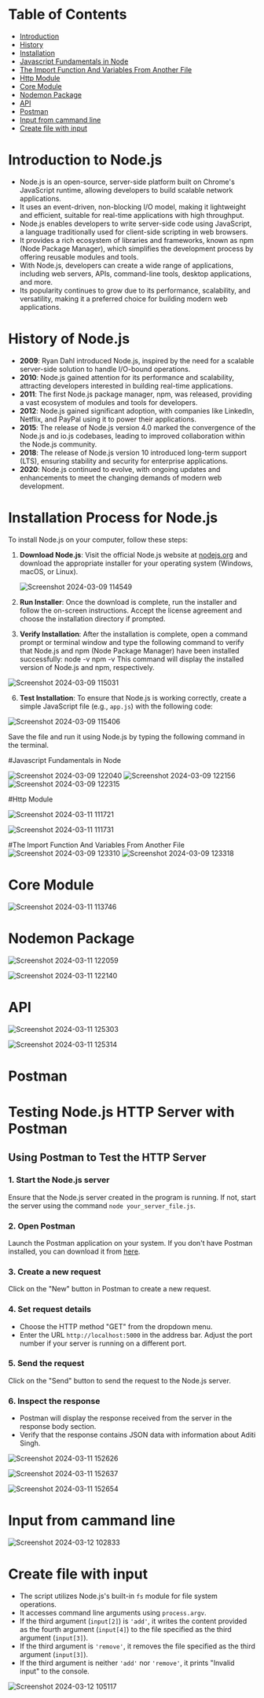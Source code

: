 # Table of Contents

- [Introduction](#introduction)
- [History](#history)
- [Installation](#installation)
- [Javascript Fundamentals in Node](#Javascript-Fundamentals-in-Node)
- [The Import Function And Variables From Another File](The-Import-Function-And-Variables-From-Another-File)
- [Http Module](#Http-Module)
- [Core Module ](Core-Module)
- [Nodemon Package](Nodemon-Package)
- [API](API)
- [Postman](Postman)
- [Input from cammand line](Input-from-cammand-line)
- [Create file with input](Create-file-with-input)


# Introduction to Node.js

- Node.js is an open-source, server-side platform built on Chrome's JavaScript runtime, allowing developers to build scalable network applications.
- It uses an event-driven, non-blocking I/O model, making it lightweight and efficient, suitable for real-time applications with high throughput.
- Node.js enables developers to write server-side code using JavaScript, a language traditionally used for client-side scripting in web browsers.
- It provides a rich ecosystem of libraries and frameworks, known as npm (Node Package Manager), which simplifies the development process by offering reusable modules and tools.
- With Node.js, developers can create a wide range of applications, including web servers, APIs, command-line tools, desktop applications, and more.
- Its popularity continues to grow due to its performance, scalability, and versatility, making it a preferred choice for building modern web applications.

# History of Node.js

- **2009**: Ryan Dahl introduced Node.js, inspired by the need for a scalable server-side solution to handle I/O-bound operations.
- **2010**: Node.js gained attention for its performance and scalability, attracting developers interested in building real-time applications.
- **2011**: The first Node.js package manager, npm, was released, providing a vast ecosystem of modules and tools for developers.
- **2012**: Node.js gained significant adoption, with companies like LinkedIn, Netflix, and PayPal using it to power their applications.
- **2015**: The release of Node.js version 4.0 marked the convergence of the Node.js and io.js codebases, leading to improved collaboration within the Node.js community.
- **2018**: The release of Node.js version 10 introduced long-term support (LTS), ensuring stability and security for enterprise applications.
- **2020**: Node.js continued to evolve, with ongoing updates and enhancements to meet the changing demands of modern web development.

# Installation Process for Node.js

To install Node.js on your computer, follow these steps:

1. **Download Node.js**: Visit the official Node.js website at [nodejs.org](https://nodejs.org) and download the appropriate installer for your operating system (Windows, macOS, or Linux).

   ![Screenshot 2024-03-09 114549](https://github.com/Aditi22222/Node.js-/assets/162342704/6d67d8c3-f46b-4628-be25-667bb6bfe77f)

3. **Run Installer**: Once the download is complete, run the installer and follow the on-screen instructions. Accept the license agreement and choose the installation directory if prompted.

4. **Verify Installation**: After the installation is complete, open a command prompt or terminal window and type the following command to verify that Node.js and npm (Node Package Manager) have been installed successfully:
node -v
npm -v
This command will display the installed version of Node.js and npm, respectively.

![Screenshot 2024-03-09 115031](https://github.com/Aditi22222/Node.js-/assets/162342704/0f7271ca-f7e9-4ae8-866b-18ca9fb39c36)


6. **Test Installation**: To ensure that Node.js is working correctly, create a simple JavaScript file (e.g., `app.js`) with the following code:

![Screenshot 2024-03-09 115406](https://github.com/Aditi22222/Node.js-/assets/162342704/d3e5de49-1ed7-4c56-a64b-2e9741e480d0)

Save the file and run it using Node.js by typing the following command in the terminal.

#Javascript Fundamentals in Node

![Screenshot 2024-03-09 122040](https://github.com/Aditi22222/Node.js-/assets/162342704/2983b408-0822-4217-bd79-d526b406cca0)
![Screenshot 2024-03-09 122156](https://github.com/Aditi22222/Node.js-/assets/162342704/7f6fa3de-93f3-4c4e-86dc-e5016dcda1fd)
![Screenshot 2024-03-09 122315](https://github.com/Aditi22222/Node.js-/assets/162342704/238f1950-bbe9-4f22-b05e-4886309b3038)

#Http Module

![Screenshot 2024-03-11 111721](https://github.com/Aditi22222/Node.js-/assets/162342704/4295380a-defc-4f4e-8e7e-9fecd85a33ff)

![Screenshot 2024-03-11 111731](https://github.com/Aditi22222/Node.js-/assets/162342704/5f446aaf-90bd-4305-a552-fdb3618e1033)

#The Import Function And Variables From Another File
![Screenshot 2024-03-09 123310](https://github.com/Aditi22222/Node.js-/assets/162342704/3fa8d5f0-8213-4612-a890-928c195a93b9)
![Screenshot 2024-03-09 123318](https://github.com/Aditi22222/Node.js-/assets/162342704/6fe4933a-0107-4503-90a1-5d856c049c94)
# Core Module  
![Screenshot 2024-03-11 113746](https://github.com/Aditi22222/Node.js-/assets/162342704/1648955a-b5fa-4c08-8644-f1dd023ef6ca)
# Nodemon Package

![Screenshot 2024-03-11 122059](https://github.com/Aditi22222/Node.js-/assets/162342704/0f74eaf1-74a1-4c18-a97e-09aa260601b3)

![Screenshot 2024-03-11 122140](https://github.com/Aditi22222/Node.js-/assets/162342704/0e376b6d-7623-406e-b28c-3743186643a1)
# API 

![Screenshot 2024-03-11 125303](https://github.com/Aditi22222/Node.js-/assets/162342704/768ae9b0-8d86-475f-9c2c-8fc11cffac88)

![Screenshot 2024-03-11 125314](https://github.com/Aditi22222/Node.js-/assets/162342704/6e06adaf-b6b9-4d0c-9e01-52681e5a5e7a)

# Postman

# Testing Node.js HTTP Server with Postman

## Using Postman to Test the HTTP Server

### 1. Start the Node.js server
Ensure that the Node.js server created in the program is running. If not, start the server using the command `node your_server_file.js`.

### 2. Open Postman
Launch the Postman application on your system. If you don't have Postman installed, you can download it from [here](https://www.postman.com/downloads/).

### 3. Create a new request
Click on the "New" button in Postman to create a new request.

### 4. Set request details
- Choose the HTTP method "GET" from the dropdown menu.
- Enter the URL `http://localhost:5000` in the address bar. Adjust the port number if your server is running on a different port.

### 5. Send the request
Click on the "Send" button to send the request to the Node.js server.

### 6. Inspect the response
- Postman will display the response received from the server in the response body section.
- Verify that the response contains JSON data with information about Aditi Singh.



![Screenshot 2024-03-11 152626](https://github.com/Aditi22222/Node.js-/assets/162342704/3c50eb54-0299-43d2-ae10-db1bf154740e)

![Screenshot 2024-03-11 152637](https://github.com/Aditi22222/Node.js-/assets/162342704/c3a956ea-f8bc-40db-9b7f-4e18b0055a2e)

![Screenshot 2024-03-11 152654](https://github.com/Aditi22222/Node.js-/assets/162342704/8e71be5c-edb7-489f-a9b4-331639384cde)

# Input from cammand line

![Screenshot 2024-03-12 102833](https://github.com/Aditi22222/Node.js-/assets/162342704/d7ae692a-d94b-48c0-af76-996327fefd19)

# Create file with input

- The script utilizes Node.js's built-in `fs` module for file system operations.
- It accesses command line arguments using `process.argv`.
- If the third argument (`input[2]`) is `'add'`, it writes the content provided as the fourth argument (`input[4]`) to the file specified as the third argument (`input[3]`).
- If the third argument is `'remove'`, it removes the file specified as the third argument (`input[3]`).
- If the third argument is neither `'add'` nor `'remove'`, it prints "Invalid input" to the console.


![Screenshot 2024-03-12 105117](https://github.com/Aditi22222/Node.js-/assets/162342704/08cc5850-4d90-4911-85f3-ff8c19885639)


